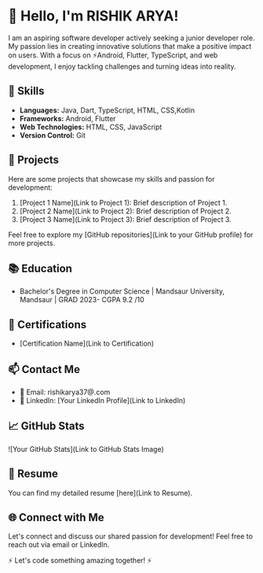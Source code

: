 # 👋 Hello, I'm RISHIK ARYA!

I am an aspiring software developer actively seeking a junior developer role. My passion lies in creating innovative solutions that make a positive impact on users. With a focus on ⚡Android, Flutter, TypeScript, and web development, I enjoy tackling challenges and turning ideas into reality.

## 🔧 Skills

- **Languages:** Java, Dart, TypeScript, HTML, CSS,Kotlin
- **Frameworks:** Android, Flutter
- **Web Technologies:** HTML, CSS, JavaScript
- **Version Control:** Git

## 🚀 Projects

Here are some projects that showcase my skills and passion for development:

1. [Project 1 Name](Link to Project 1): Brief description of Project 1.
2. [Project 2 Name](Link to Project 2): Brief description of Project 2.
3. [Project 3 Name](Link to Project 3): Brief description of Project 3.

Feel free to explore my [GitHub repositories](Link to your GitHub profile) for more projects.

## 📚 Education

- Bachelor's Degree in Computer Science | Mandsaur University, Mandsaur | GRAD 2023- CGPA 9.2 /10 

## 🌱 Certifications

- [Certification Name](Link to Certification)

## 📫 Contact Me

- 📧 Email: rishikarya37@.com
- 💼 LinkedIn: [Your LinkedIn Profile](Link to LinkedIn)

## 📈 GitHub Stats

![Your GitHub Stats](Link to GitHub Stats Image)

## 📝 Resume

You can find my detailed resume [here](Link to Resume).

## 🌐 Connect with Me

Let's connect and discuss our shared passion for development! Feel free to reach out via email or LinkedIn.

⚡ Let's code something amazing together! ⚡
